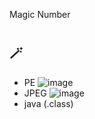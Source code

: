 Magic Number
#
## 🪄

- PE 
    ![image](https://user-images.githubusercontent.com/61821641/155899233-2287d0d9-5dfd-4096-8591-b38d7309c511.png)
- JPEG
    ![image](https://user-images.githubusercontent.com/61821641/155899317-b8322753-77bc-4c85-a60e-490cdc70f3b6.png)
- java (.class)